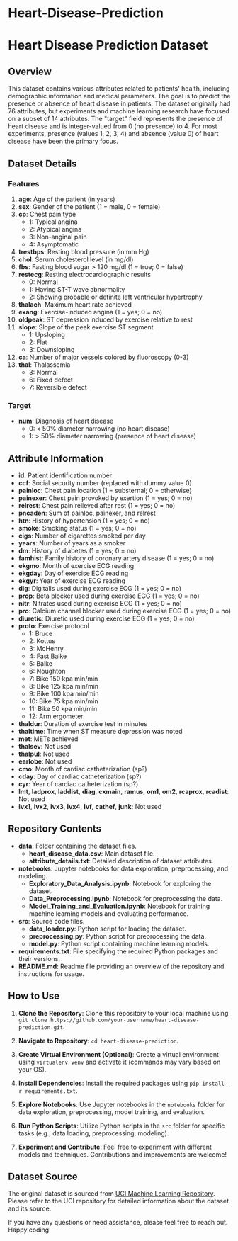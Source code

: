# Heart-Disease-Prediction
# Heart Disease Prediction Dataset

## Overview

This dataset contains various attributes related to patients' health, including demographic information and medical parameters. The goal is to predict the presence or absence of heart disease in patients. The dataset originally had 76 attributes, but experiments and machine learning research have focused on a subset of 14 attributes. The "target" field represents the presence of heart disease and is integer-valued from 0 (no presence) to 4. For most experiments, presence (values 1, 2, 3, 4) and absence (value 0) of heart disease have been the primary focus.

## Dataset Details

### Features

1. **age**: Age of the patient (in years)
2. **sex**: Gender of the patient (1 = male, 0 = female)
3. **cp**: Chest pain type
    - 1: Typical angina
    - 2: Atypical angina
    - 3: Non-anginal pain
    - 4: Asymptomatic
4. **trestbps**: Resting blood pressure (in mm Hg)
5. **chol**: Serum cholesterol level (in mg/dl)
6. **fbs**: Fasting blood sugar > 120 mg/dl (1 = true; 0 = false)
7. **restecg**: Resting electrocardiographic results
    - 0: Normal
    - 1: Having ST-T wave abnormality
    - 2: Showing probable or definite left ventricular hypertrophy
8. **thalach**: Maximum heart rate achieved
9. **exang**: Exercise-induced angina (1 = yes; 0 = no)
10. **oldpeak**: ST depression induced by exercise relative to rest
11. **slope**: Slope of the peak exercise ST segment
    - 1: Upsloping
    - 2: Flat
    - 3: Downsloping
12. **ca**: Number of major vessels colored by fluoroscopy (0-3)
13. **thal**: Thalassemia
    - 3: Normal
    - 6: Fixed defect
    - 7: Reversible defect

### Target

- **num**: Diagnosis of heart disease
    - 0: < 50% diameter narrowing (no heart disease)
    - 1: > 50% diameter narrowing (presence of heart disease)

## Attribute Information

- **id**: Patient identification number
- **ccf**: Social security number (replaced with dummy value 0)
- **painloc**: Chest pain location (1 = substernal; 0 = otherwise)
- **painexer**: Chest pain provoked by exertion (1 = yes; 0 = no)
- **relrest**: Chest pain relieved after rest (1 = yes; 0 = no)
- **pncaden**: Sum of painloc, painexer, and relrest
- **htn**: History of hypertension (1 = yes; 0 = no)
- **smoke**: Smoking status (1 = yes; 0 = no)
- **cigs**: Number of cigarettes smoked per day
- **years**: Number of years as a smoker
- **dm**: History of diabetes (1 = yes; 0 = no)
- **famhist**: Family history of coronary artery disease (1 = yes; 0 = no)
- **ekgmo**: Month of exercise ECG reading
- **ekgday**: Day of exercise ECG reading
- **ekgyr**: Year of exercise ECG reading
- **dig**: Digitalis used during exercise ECG (1 = yes; 0 = no)
- **prop**: Beta blocker used during exercise ECG (1 = yes; 0 = no)
- **nitr**: Nitrates used during exercise ECG (1 = yes; 0 = no)
- **pro**: Calcium channel blocker used during exercise ECG (1 = yes; 0 = no)
- **diuretic**: Diuretic used during exercise ECG (1 = yes; 0 = no)
- **proto**: Exercise protocol
    - 1: Bruce
    - 2: Kottus
    - 3: McHenry
    - 4: Fast Balke
    - 5: Balke
    - 6: Noughton
    - 7: Bike 150 kpa min/min
    - 8: Bike 125 kpa min/min
    - 9: Bike 100 kpa min/min
    - 10: Bike 75 kpa min/min
    - 11: Bike 50 kpa min/min
    - 12: Arm ergometer
- **thaldur**: Duration of exercise test in minutes
- **thaltime**: Time when ST measure depression was noted
- **met**: METs achieved
- **thalsev**: Not used
- **thalpul**: Not used
- **earlobe**: Not used
- **cmo**: Month of cardiac catheterization (sp?)
- **cday**: Day of cardiac catheterization (sp?)
- **cyr**: Year of cardiac catheterization (sp?)
- **lmt**, **ladprox**, **laddist**, **diag**, **cxmain**, **ramus**, **om1**, **om2**, **rcaprox**, **rcadist**: Not used
- **lvx1**, **lvx2**, **lvx3**, **lvx4**, **lvf**, **cathef**, **junk**: Not used

## Repository Contents

- **data**: Folder containing the dataset files.
    - **heart_disease_data.csv**: Main dataset file.
    - **attribute_details.txt**: Detailed description of dataset attributes.
- **notebooks**: Jupyter notebooks for data exploration, preprocessing, and modeling.
    - **Exploratory_Data_Analysis.ipynb**: Notebook for exploring the dataset.
    - **Data_Preprocessing.ipynb**: Notebook for preprocessing the data.
    - **Model_Training_and_Evaluation.ipynb**: Notebook for training machine learning models and evaluating performance.
- **src**: Source code files.
    - **data_loader.py**: Python script for loading the dataset.
    - **preprocessing.py**: Python script for preprocessing the data.
    - **model.py**: Python script containing machine learning models.
- **requirements.txt**: File specifying the required Python packages and their versions.
- **README.md**: Readme file providing an overview of the repository and instructions for usage.

## How to Use

1. **Clone the Repository**: Clone this repository to your local machine using `git clone https://github.com/your-username/heart-disease-prediction.git`.
2. **Navigate to Repository**: `cd heart-disease-prediction`.


3. **Create Virtual Environment (Optional)**: Create a virtual environment using `virtualenv venv` and activate it (commands may vary based on your OS).
4. **Install Dependencies**: Install the required packages using `pip install -r requirements.txt`.
5. **Explore Notebooks**: Use Jupyter notebooks in the `notebooks` folder for data exploration, preprocessing, model training, and evaluation.
6. **Run Python Scripts**: Utilize Python scripts in the `src` folder for specific tasks (e.g., data loading, preprocessing, modeling).
7. **Experiment and Contribute**: Feel free to experiment with different models and techniques. Contributions and improvements are welcome!

## Dataset Source

The original dataset is sourced from [UCI Machine Learning Repository](https://archive.ics.uci.edu/ml/datasets/Heart+Disease). Please refer to the UCI repository for detailed information about the dataset and its source.

If you have any questions or need assistance, please feel free to reach out. Happy coding!
